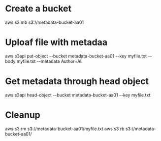 # Create a bucket
aws s3 mb s3://metadata-bucket-aa01


# Uploaf file with metadaa
aws s3api put-object --bucket metadata-bucket-aa01 --key myfile.txt --body myfile.txt --metadata Author=Ali

# Get metadata through head object
aws s3api head-object --bucket metadata-bucket-aa01 --key myfile.txt


# Cleanup
aws s3 rm s3://metadata-bucket-aa01/myfile.txt
aws   s3 rb s3://metadata-bucket-aa01/